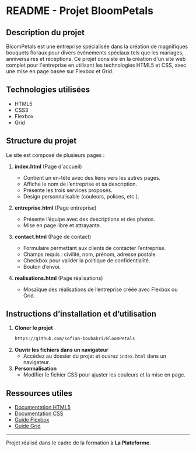 # README - Projet BloomPetals

## Description du projet
BloomPetals est une entreprise spécialisée dans la création de magnifiques bouquets floraux pour divers événements spéciaux tels que les mariages, anniversaires et réceptions. Ce projet consiste en la création d'un site web complet pour l'entreprise en utilisant les technologies HTML5 et CSS, avec une mise en page basée sur Flexbox et Grid.

## Technologies utilisées
- HTML5
- CSS3
- Flexbox
- Grid

## Structure du projet
Le site est composé de plusieurs pages :

1. **index.html** (Page d'accueil)
   - Contient un en-tête avec des liens vers les autres pages.
   - Affiche le nom de l’entreprise et sa description.
   - Présente les trois services proposés.
   - Design personnalisable (couleurs, polices, etc.).

2. **entreprise.html** (Page entreprise)
   - Présente l’équipe avec des descriptions et des photos.
   - Mise en page libre et attrayante.

3. **contact.html** (Page de contact)
   - Formulaire permettant aux clients de contacter l’entreprise.
   - Champs requis : civilité, nom, prénom, adresse postale.
   - Checkbox pour valider la politique de confidentialité.
   - Bouton d’envoi.

4. **realisations.html** (Page réalisations)
   - Mosaïque des réalisations de l’entreprise créée avec Flexbox ou Grid.

## Instructions d’installation et d’utilisation
1. **Cloner le projet**
   ```bash
   https://github.com/sofian-boubahri/BloomPetals
   ```
2. **Ouvrir les fichiers dans un navigateur**
   - Accédez au dossier du projet et ouvrez `index.html` dans un navigateur.
3. **Personnalisation**
   - Modifier le fichier CSS pour ajuster les couleurs et la mise en page.
  
## Ressources utiles
- [Documentation HTML5](https://developer.mozilla.org/fr/docs/Web/Guide/HTML/HTML5)
- [Documentation CSS](https://developer.mozilla.org/fr/docs/Web/CSS)
- [Guide Flexbox](https://css-tricks.com/snippets/css/a-guide-to-flexbox/)
- [Guide Grid](https://css-tricks.com/snippets/css/complete-guide-grid/)

---
Projet réalisé dans le cadre de la formation à **La Plateforme**.

